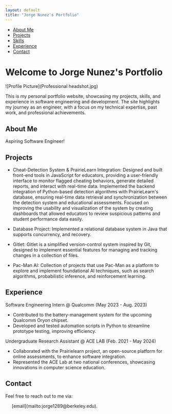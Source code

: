 ```yaml
---
layout: default
title: "Jorge Nunez's Portfolio"
---
```


<!-- Navigation Tabs -->
<nav>
  <ul>
    <li><a href="#about">About Me</a></li>
    <li><a href="#projects">Projects</a></li>
    <li><a href="#skills">Skills</a></li>
    <li><a href="#experience">Experience</a></li>
    <li><a href="#contact">Contact</a></li>
  </ul>
</nav>

# Welcome to Jorge Nunez's Portfolio

![Profile Picture](Professional headshot.jpg)

This is my personal portfolio website, showcasing my projects, skills, and experience in software engineering and development. The site highlights my journey as an engineer, with a focus on my technical expertise, past work, and professional achievements.

<a name="about"></a>
## About Me

Aspiring Software Engineer!
<a name="projects"></a>
## Projects

- Cheat-Detection System & PrairieLearn Integration: 
  Designed and built front-end tools in JavaScript for educators, providing a user-friendly interface to monitor flagged cheating behaviors, generate detailed reports, and interact with real-time data. Implemented the backend integration of Python-based detection algorithms with PrairieLearn's database, ensuring real-time data retrieval and synchronization between the detection system and educational assessments. Focused on improving the usability and visualization of the system by creating dashboards that allowed educators to review suspicious patterns and student performance data easily.

- Database Project: Implemented a relational database system in Java that supports concurrency, and recovery.

- Gitlet: Gitlet is a simplified version-control system inspired by Git, designed to implement essential features for managing and tracking changes in a collection of files.

- Pac-Man AI: Collection of projects that use Pac-Man as a platform to explore and implement foundational AI techniques, such as search algorithms, probabilistic inference, and reinforcement learning. 

<a name="experience"></a>
## Experience

Software Engineering Intern @ Qualcomm (May 2023 - Aug. 2023)

- Contributed to the battery-management system for the upcoming Qualcomm Oryon chipset.
- Developed and tested automation scripts in Python to streamline prototype testing, improving efficiency.

Undergraduate Research Assistant @ ACE LAB (Feb. 2021 - May 2024)

- Collaborated with the Prairielearn project, an open-source platform for online assessments, to enhance software integration.
- Represented the ACE Lab at two national conferences, showcasing innovations in computer science education.

<a name="contact"></a>
## Contact

Feel free to reach out to me via:

<a href="https://www.linkedin.com/in/your-profile" target="_blank" style="margin-right: 10px;">
  <i class="fab fa-linkedin fa-2x"></i>
</a>

<a href="https://github.com/your-username" target="_blank" style="margin-right: 10px;">
  <i class="fab fa-github fa-2x"></i>
</a>
[email](mailto:jorge1289@berkeley.edu).
